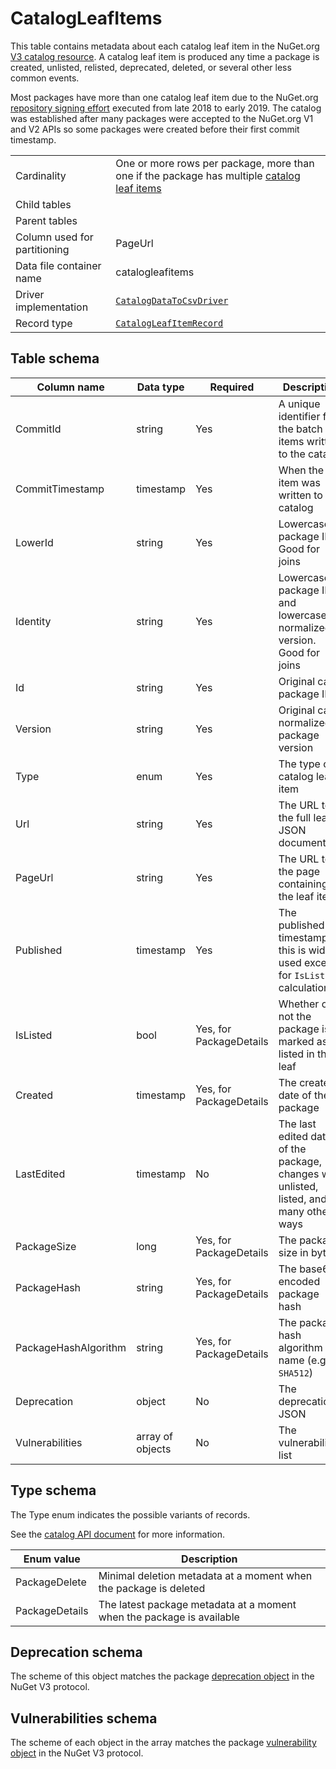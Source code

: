 # CatalogLeafItems

This table contains metadata about each catalog leaf item in the NuGet.org [V3 catalog resource](https://docs.microsoft.com/en-us/nuget/api/catalog-resource).
A catalog leaf item is produced any time a package is created, unlisted, relisted, deprecated, deleted, or several other less common events.

Most packages have more than one catalog leaf item due to the NuGet.org
[repository signing effort](https://devblogs.microsoft.com/nuget/introducing-repository-signatures/) executed from late
2018 to early 2019. The catalog was established after many packages were accepted to the NuGet.org V1 and V2 APIs so
some packages were created before their first commit timestamp.

|                              |                                                                                                                                                                                         |
| ---------------------------- | --------------------------------------------------------------------------------------------------------------------------------------------------------------------------------------- |
| Cardinality                  | One or more rows per package, more than one if the package has multiple [catalog leaf items](https://docs.microsoft.com/en-us/nuget/api/catalog-resource#catalog-item-object-in-a-page) |
| Child tables                 |                                                                                                                                                                                         |
| Parent tables                |                                                                                                                                                                                         |
| Column used for partitioning | PageUrl                                                                                                                                                                                 |
| Data file container name     | catalogleafitems                                                                                                                                                                        |
| Driver implementation        | [`CatalogDataToCsvDriver`](../../src/Worker.Logic/CatalogScan/Drivers/CatalogDataToCsv/CatalogDataToCsvDriver.cs)                                                                       |
| Record type                  | [`CatalogLeafItemRecord`](../../src/Worker.Logic/CatalogScan/Drivers/CatalogDataToCsv/CatalogLeafItemRecord.cs)                                                                         |

## Table schema

| Column name          | Data type        | Required                | Description                                                                             |
| -------------------- | ---------------- | ----------------------- | --------------------------------------------------------------------------------------- |
| CommitId             | string           | Yes                     | A unique identifier for the batch of items written to the catalog                       |
| CommitTimestamp      | timestamp        | Yes                     | When the item was written to the catalog                                                |
| LowerId              | string           | Yes                     | Lowercase package ID. Good for joins                                                    |
| Identity             | string           | Yes                     | Lowercase package ID and lowercase, normalized version. Good for joins                  |
| Id                   | string           | Yes                     | Original case package ID                                                                |
| Version              | string           | Yes                     | Original case, normalized package version                                               |
| Type                 | enum             | Yes                     | The type of catalog leaf item                                                           |
| Url                  | string           | Yes                     | The URL to the full leaf JSON document                                                  |
| PageUrl              | string           | Yes                     | The URL to the page containing the leaf item                                            |
| Published            | timestamp        | Yes                     | The published timestamp, this is widely used except for `IsListed` calculation          |
| IsListed             | bool             | Yes, for PackageDetails | Whether or not the package is marked as listed in this leaf                             |
| Created              | timestamp        | Yes, for PackageDetails | The created date of the package                                                         |
| LastEdited           | timestamp        | No                      | The last edited date of the package, changes with unlisted, listed, and many other ways |
| PackageSize          | long             | Yes, for PackageDetails | The package size in bytes                                                               |
| PackageHash          | string           | Yes, for PackageDetails | The base64 encoded package hash                                                         |
| PackageHashAlgorithm | string           | Yes, for PackageDetails | The package hash algorithm name (e.g. `SHA512`)                                         |
| Deprecation          | object           | No                      | The deprecation JSON                                                                    |
| Vulnerabilities      | array of objects | No                      | The vulnerabilities list                                                                |

## Type schema

The Type enum indicates the possible variants of records.

See the [catalog API document](https://docs.microsoft.com/en-us/nuget/api/catalog-resource#item-types) for more information.

| Enum value     | Description                                                           |
| -------------- | --------------------------------------------------------------------- |
| PackageDelete  | Minimal deletion metadata at a moment when the package is deleted     |
| PackageDetails | The latest package metadata at a moment when the package is available |

## Deprecation schema

The scheme of this object matches the package [deprecation object](https://learn.microsoft.com/en-us/nuget/api/registration-base-url-resource#package-deprecation) in the NuGet V3 protocol.

## Vulnerabilities schema

The scheme of each object in the array matches the package [vulnerability object](https://learn.microsoft.com/en-us/nuget/api/registration-base-url-resource#vulnerabilities) in the NuGet V3 protocol.

